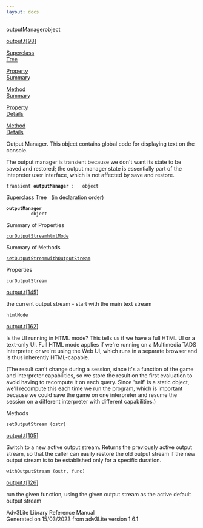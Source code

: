 ```yaml
---
layout: docs
---
```

<span class="title">outputManager</span><span class="type">object</span>

[output.t](../file/output.t.html)\[[98](../source/output.t.html#98)\]

[Superclass  
Tree](#_SuperClassTree_)

[Property  
Summary](#_PropSummary_)

[Method  
Summary](#_MethodSummary_)

[Property  
Details](#_Properties_)

[Method  
Details](#_Methods_)



Output Manager. This object contains global code for displaying text on
the console.

The output manager is transient because we don't want its state to be
saved and restored; the output manager state is essentially part of the
intepreter user interface, which is not affected by save and restore.

`transient `**`outputManager`**` :   object`



<span id="_SuperClassTree_"></span>



<span class="hdln">Superclass Tree</span>   (in declaration order)



**`outputManager`**  
`         object`  
<span id="_PropSummary_"></span>



<span class="hdln">Summary of Properties</span>  



[`curOutputStream`](#curOutputStream)[`htmlMode`](#htmlMode)

<span id="_MethodSummary_"></span>



<span class="hdln">Summary of Methods</span>  



[`setOutputStream`](#setOutputStream)[`withOutputStream`](#withOutputStream)

<span id="_Properties_"></span>



<span class="hdln">Properties</span>  



<span id="curOutputStream"></span>

`curOutputStream`

[output.t](../file/output.t.html)\[[145](../source/output.t.html#145)\]



the current output stream - start with the main text stream



<span id="htmlMode"></span>

`htmlMode`

[output.t](../file/output.t.html)\[[162](../source/output.t.html#162)\]



Is the UI running in HTML mode? This tells us if we have a full HTML UI
or a text-only UI. Full HTML mode applies if we're running on a
Multimedia TADS interpreter, or we're using the Web UI, which runs in a
separate browser and is thus inherently HTML-capable.

(The result can't change during a session, since it's a function of the
game and interpreter capabilities, so we store the result on the first
evaluation to avoid having to recompute it on each query. Since 'self'
is a static object, we'll recompute this each time we run the program,
which is important because we could save the game on one interpreter and
resume the session on a different interpreter with different
capabilities.)



<span id="_Methods_"></span>



<span class="hdln">Methods</span>  



<span id="setOutputStream"></span>

`setOutputStream (ostr)`

[output.t](../file/output.t.html)\[[105](../source/output.t.html#105)\]



Switch to a new active output stream. Returns the previously active
output stream, so that the caller can easily restore the old output
stream if the new output stream is to be established only for a specific
duration.



<span id="withOutputStream"></span>

`withOutputStream (ostr, func)`

[output.t](../file/output.t.html)\[[126](../source/output.t.html#126)\]



run the given function, using the given output stream as the active
default output stream





Adv3Lite Library Reference Manual  
Generated on 15/03/2023 from adv3Lite version 1.6.1


